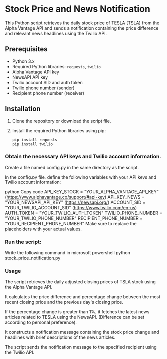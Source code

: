 # Stock Price and News Notification

This Python script retrieves the daily stock price of TESLA (TSLA) from the Alpha Vantage API and sends a notification containing the price difference and relevant news headlines using the Twilio API.

## Prerequisites

- Python 3.x
- Required Python libraries: `requests`, `twilio`
- Alpha Vantage API key
- NewsAPI API key
- Twilio account SID and auth token
- Twilio phone number (sender)
- Recipient phone number (receiver)

## Installation

1. Clone the repository or download the script file.

2. Install the required Python libraries using pip:

   ```shell or python terminal
   pip install requests
   pip install twilio

### Obtain the necessary API keys and Twilio account information.

Create a file named config.py in the same directory as the script.

In the config.py file, define the following variables with your API keys and Twilio account information:

python
Copy code
API_KEY_STOCK = "YOUR_ALPHA_VANTAGE_API_KEY" (https://www.alphavantage.co/support/#api-key)
API_KEY_NEWS = "YOUR_NEWSAPI_API_KEY"        (https://newsapi.org/)
ACCOUNT_SID = "YOUR_TWILIO_ACCOUNT_SID"      (https://www.twilio.com/en-us)
AUTH_TOKEN = "YOUR_TWILIO_AUTH_TOKEN"
TWILIO_PHONE_NUMBER = "YOUR_TWILIO_PHONE_NUMBER"
RECIPIENT_PHONE_NUMBER = "YOUR_RECIPIENT_PHONE_NUMBER"
Make sure to replace the placeholders with your actual values.

### Run the script:

Write the following command in microsoft powershell
python stock_price_notification.py

### Usage
The script retrieves the daily adjusted closing prices of TSLA stock using the Alpha Vantage API.

It calculates the price difference and percentage change between the most recent closing price and the previous day's closing price.

If the percentage change is greater than 1%, it fetches the latest news articles related to TESLA using the NewsAPI. (Difference can be set according to personal preference).

It constructs a notification message containing the stock price change and headlines with brief descriptions of the news articles.

The script sends the notification message to the specified recipient using the Twilio API.
